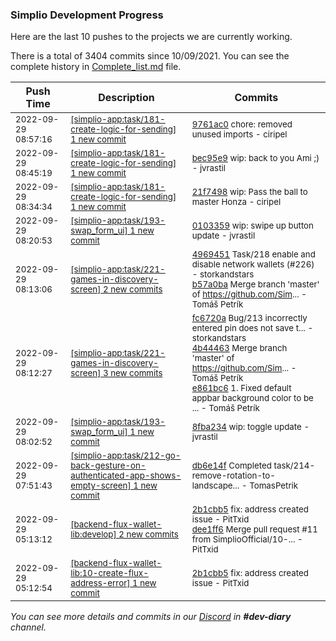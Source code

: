 
### Simplio Development Progress

Here are the last 10 pushes to the projects we are currently working.

There is a total of 3404 commits since 10/09/2021. You can see the complete history in
 [Complete_list.md](Complete_list.md) file.

| Push Time | Description | Commits |
| --- | --- | --- |
| <sub>2022-09-29 08:57:16</sub> | <sub>[[simplio-app:task/181\-create\-logic\-for\-sending] 1 new commit](https://github.com/SimplioOfficial/simplio-app/commit/9761ac005f66102c54c12f06cd1c3387118d2ffc)</sub> | <sub>[9761ac0](https://github.com/SimplioOfficial/simplio-app/commit/9761ac005f66102c54c12f06cd1c3387118d2ffc) chore: removed unused imports - ciripel</sub> |
| <sub>2022-09-29 08:45:19</sub> | <sub>[[simplio-app:task/181\-create\-logic\-for\-sending] 1 new commit](https://github.com/SimplioOfficial/simplio-app/commit/bec95e9ed1dcb57eaecfa431890265966109b43c)</sub> | <sub>[bec95e9](https://github.com/SimplioOfficial/simplio-app/commit/bec95e9ed1dcb57eaecfa431890265966109b43c) wip: back to you Ami ;) - jvrastil</sub> |
| <sub>2022-09-29 08:34:34</sub> | <sub>[[simplio-app:task/181\-create\-logic\-for\-sending] 1 new commit](https://github.com/SimplioOfficial/simplio-app/commit/21f74987c76cc6f0a3f00dedd3a218b7a2e7ca89)</sub> | <sub>[21f7498](https://github.com/SimplioOfficial/simplio-app/commit/21f74987c76cc6f0a3f00dedd3a218b7a2e7ca89) wip: Pass the ball to master Honza - ciripel</sub> |
| <sub>2022-09-29 08:20:53</sub> | <sub>[[simplio-app:task/193\-swap\_form\_ui] 1 new commit](https://github.com/SimplioOfficial/simplio-app/commit/0103359d1b272f10217f998efbc4ce88ec7b5199)</sub> | <sub>[0103359](https://github.com/SimplioOfficial/simplio-app/commit/0103359d1b272f10217f998efbc4ce88ec7b5199) wip: swipe up button update - jvrastil</sub> |
| <sub>2022-09-29 08:13:06</sub> | <sub>[[simplio-app:task/221\-games\-in\-discovery\-screen] 2 new commits](https://github.com/SimplioOfficial/simplio-app/compare/e861bc6129f4...b57a0ba91cd8)</sub> | <sub>[4969451](https://github.com/SimplioOfficial/simplio-app/commit/4969451f07d745a2f3220ec57d0d0ed8d533998a) Task/218 enable and disable network wallets (#226) - storkandstars<br>[b57a0ba](https://github.com/SimplioOfficial/simplio-app/commit/b57a0ba91cd8d242509cca81ada117ed7e3f1a9b) Merge branch 'master' of https://github.com/Sim... - Tomáš Petrík</sub> |
| <sub>2022-09-29 08:12:27</sub> | <sub>[[simplio-app:task/221\-games\-in\-discovery\-screen] 3 new commits](https://github.com/SimplioOfficial/simplio-app/compare/c136b12e3e1a...e861bc6129f4)</sub> | <sub>[fc6720a](https://github.com/SimplioOfficial/simplio-app/commit/fc6720a9ea8a4bb5743a8eac8343f64c804998d0) Bug/213 incorrectly entered pin does not save t... - storkandstars<br>[4b44463](https://github.com/SimplioOfficial/simplio-app/commit/4b44463d496c1e53d2cf64c06f5232070771b0e9) Merge branch 'master' of https://github.com/Sim... - Tomáš Petrík<br>[e861bc6](https://github.com/SimplioOfficial/simplio-app/commit/e861bc6129f407afde874d82c729d2c6fe242b6a) 1. Fixed default appbar background color to be ... - Tomáš Petrík</sub> |
| <sub>2022-09-29 08:02:52</sub> | <sub>[[simplio-app:task/193\-swap\_form\_ui] 1 new commit](https://github.com/SimplioOfficial/simplio-app/commit/8fba234fee1b917ff9729eca8934869979f59287)</sub> | <sub>[8fba234](https://github.com/SimplioOfficial/simplio-app/commit/8fba234fee1b917ff9729eca8934869979f59287) wip: toggle update - jvrastil</sub> |
| <sub>2022-09-29 07:51:43</sub> | <sub>[[simplio-app:task/212\-go\-back\-gesture\-on\-authenticated\-app\-shows\-empty\-screen] 1 new commit](https://github.com/SimplioOfficial/simplio-app/commit/db6e14fbb578c0170ddc688821fe7026470d4348)</sub> | <sub>[db6e14f](https://github.com/SimplioOfficial/simplio-app/commit/db6e14fbb578c0170ddc688821fe7026470d4348) Completed task/214-remove-rotation-to-landscape... - TomasPetrik</sub> |
| <sub>2022-09-29 05:13:12</sub> | <sub>[[backend-flux-wallet-lib:develop] 2 new commits](https://github.com/SimplioOfficial/backend-flux-wallet-lib/compare/d7fc15383283...dee1ff641872)</sub> | <sub>[2b1cbb5](https://github.com/SimplioOfficial/backend-flux-wallet-lib/commit/2b1cbb58b04752e5ffb723bf343c3f18d7eb7b4a) fix: address created issue - PitTxid<br>[dee1ff6](https://github.com/SimplioOfficial/backend-flux-wallet-lib/commit/dee1ff641872188aa98eb602649369961edddf38) Merge pull request #11 from SimplioOfficial/10-... - PitTxid</sub> |
| <sub>2022-09-29 05:12:54</sub> | <sub>[[backend-flux-wallet-lib:10\-create\-flux\-address\-error] 1 new commit](https://github.com/SimplioOfficial/backend-flux-wallet-lib/commit/2b1cbb58b04752e5ffb723bf343c3f18d7eb7b4a)</sub> | <sub>[2b1cbb5](https://github.com/SimplioOfficial/backend-flux-wallet-lib/commit/2b1cbb58b04752e5ffb723bf343c3f18d7eb7b4a) fix: address created issue - PitTxid</sub> |

_You can see more details and commits in our [Discord](https://discord.gg/aKhjuwZmdP) in **#dev-diary** channel._

